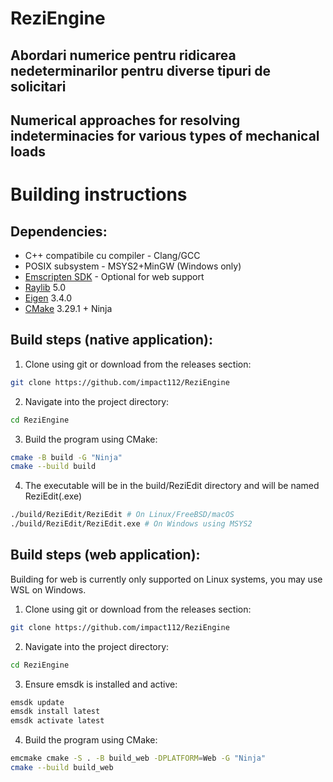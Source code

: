 # ReziEngine
## Abordari numerice pentru ridicarea nedeterminarilor pentru diverse tipuri de solicitari
## Numerical approaches for resolving indeterminacies for various types of mechanical loads

# Building instructions

## Dependencies:
- C++ compatibile cu compiler - Clang/GCC
- POSIX subsystem - MSYS2+MinGW (Windows only)
- [Emscripten SDK](https://emscripten.org/docs/getting_started/downloads.html) - Optional for web support
- [Raylib](https://github.com/raysan5/raylib/releases/tag/5.0) 5.0
- [Eigen](https://gitlab.com/libeigen/eigen/-/releases/3.4.0) 3.4.0
- [CMake](https://cmake.org/download/) 3.29.1 + Ninja

## Build steps (native application):

1. Clone using git or download from the releases section:
```bash
git clone https://github.com/impact112/ReziEngine
```
2. Navigate into the project directory:
```bash
cd ReziEngine
```
3. Build the program using CMake:
```bash
cmake -B build -G "Ninja"
cmake --build build
```
4. The executable will be in the build/ReziEdit directory and will be named ReziEdit(.exe)
```bash
./build/ReziEdit/ReziEdit # On Linux/FreeBSD/macOS
./build/ReziEdit/ReziEdit.exe # On Windows using MSYS2
```

## Build steps (web application):
Building for web is currently only supported on Linux systems, you may use WSL on Windows.
1. Clone using git or download from the releases section:
```bash
git clone https://github.com/impact112/ReziEngine
```
2. Navigate into the project directory:
```bash
cd ReziEngine
```
3. Ensure emsdk is installed and active:
```bash
emsdk update
emsdk install latest
emsdk activate latest
```
4. Build the program using CMake:
```bash
emcmake cmake -S . -B build_web -DPLATFORM=Web -G "Ninja"
cmake --build build_web
```

